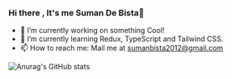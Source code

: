 ### Hi there , It's me Suman De Bista👋

<!--
**Suman-de-bista/Suman-de-bista** is a ✨ _special_ ✨ repository because its `README.md` (this file) appears on your GitHub profile.

Here are some ideas to get you started:

- 🔭 I’m currently working on something Cool!
- 🌱 I’m currently learning Redux and Tailwind CSS.
- 👯 I’m looking to collaborate on ...
- 🤔 I’m looking for help with ...
- 💬 Ask me about ...
- 📫 How to reach me: Mail me at sumanbista2012@gmail.com
- 😄 Pronouns: ...
- ⚡ Fun fact: ...
-->
- 🔭 I’m currently working on something Cool!
- 🌱 I’m currently learning Redux, TypeScript and Tailwind CSS.
- 📫 How to reach me: Mail me at sumanbista2012@gmail.com

![Anurag's GitHub stats](https://github-readme-stats.vercel.app/api?username=anuraghazra&count_private=true)
